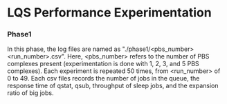 # LQS Performance Experimentation

### Phase1
In this phase, the log files are named as "./phase1/<pbs_number><run_number>.csv". Here, <pbs_number> refers to the number of PBS complexes present (experimentation is done with 1, 2, 3, and 5 PBS complexes). Each experiment is repeated 50 times, from <run_number> of 0 to 49. Each csv files records the number of jobs in the queue, the response time of qstat, qsub, throughput of sleep jobs, and the expansion ratio of big jobs.